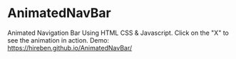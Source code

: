 # AnimatedNavBar
Animated Navigation Bar Using HTML CSS &amp; Javascript. Click on the "X" to see the animation in action. Demo: https://hireben.github.io/AnimatedNavBar/
